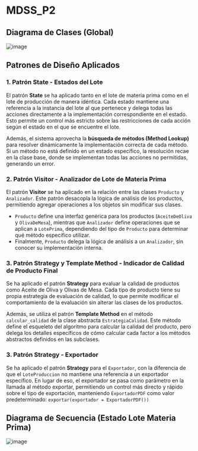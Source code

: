 
# MDSS_P2

## Diagrama de Clases (Global)
![image](https://github.com/user-attachments/assets/e668bab6-b710-47ff-8854-5ba6dfe9a407)


## Patrones de Diseño Aplicados

### 1. Patrón **State** - Estados del Lote

El patrón **State** se ha aplicado tanto en el lote de materia prima como en el lote de producción de manera idéntica. Cada estado mantiene una referencia a la instancia del lote al que pertenece y delega todas las acciones directamente a la implementación correspondiente en el estado. Esto permite un control más estricto sobre las restricciones de cada acción según el estado en el que se encuentre el lote.

Además, el sistema aprovecha la **búsqueda de métodos (Method Lookup)** para resolver dinámicamente la implementación correcta de cada método. Si un método no está definido en un estado específico, la resolución recae en la clase base, donde se implementan todas las acciones no permitidas, generando un error.

### 2. Patrón **Visitor** - Analizador de Lote de Materia Prima

El patrón **Visitor** se ha aplicado en la relación entre las clases `Producto` y `Analizador`. Este patrón desacopla la lógica de análisis de los productos, permitiendo agregar operaciones a los objetos sin modificar sus clases. 

- `Producto` define una interfaz genérica para los productos (`AceiteDeOliva` y `OlivaDeMesa`), mientras que `Analizador` define operaciones que se aplican a `LotePrima`, dependiendo del tipo de `Producto` para determinar qué método específico utilizar.
- Finalmente, `Producto` delega la lógica de análisis a un `Analizador`, sin conocer su implementación interna.

### 3. Patrón **Strategy** y **Template Method** - Indicador de Calidad de Producto Final

Se ha aplicado el patrón **Strategy** para evaluar la calidad de productos como Aceite de Oliva y Olivas de Mesa. Cada tipo de producto tiene su propia estrategia de evaluación de calidad, lo que permite modificar el comportamiento de la evaluación sin alterar las clases de los productos.

Además, se utiliza el patrón **Template Method** en el método `calcular_calidad` de la clase abstracta `EstrategiaCalidad`. Este método define el esqueleto del algoritmo para calcular la calidad del producto, pero delega los detalles específicos de cómo calcular cada factor a los métodos abstractos definidos en las subclases.

### 3. Patrón **Strategy**  -  Exportador
Se ha aplicado el patrón **Strategy** para el `Exportador`, con la diferencia de que el `LoteProduccion` no mantiene una referencia a un exportador específico. En lugar de eso, el exportador se pasa como parámetro en la llamada al método exportar, permitiendo un control más directo y rápido sobre el tipo de exportación, manteniendo `ExportadorPDF` como valor predeterminado: `exportar(exportador = ExportadorPDF())`


## Diagrama de Secuencia (Estado Lote Materia Prima)
![image](https://github.com/user-attachments/assets/948677b6-ad09-4f00-96b9-bca58be48834)
